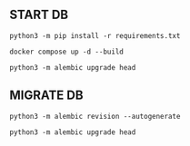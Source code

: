 ## START DB ##

```
python3 -m pip install -r requirements.txt
```
```
docker compose up -d --build
```
```
python3 -m alembic upgrade head
```

## MIGRATE DB ##

```
python3 -m alembic revision --autogenerate
```
```
python3 -m alembic upgrade head
```